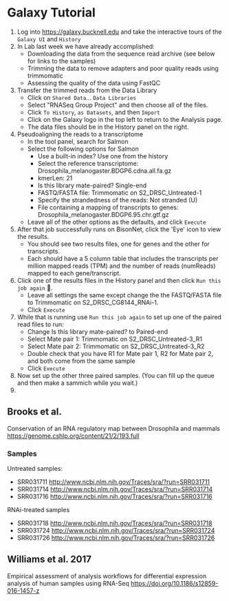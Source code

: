 # Galaxy Tutorial

1. Log into https://galaxy.bucknell.edu and take the interactive tours of the `Galaxy UI` and `History`
2. In Lab last week we have already accomplished:
   - Downloading the data from the sequence read archive (see below for links to the samples)
   - Trimming the data to remove adapters and poor quality reads using trimmomatic
   - Assessing the quality of the data using FastQC
3. Transfer the trimmed reads from the Data Library
   - Click on `Shared Data`... `Data Libraries`
   - Select "RNASeq Group Project" and then choose all of the files.
   - Click `To History`, `as Datasets`, and then `Import`
   - Click on the Galaxy logo in the top left to return to the Analysis page.
   - The data files should be in the History panel on the right.
4. Pseudoaligning the reads to a transcriptome
   - In the tool panel, search for Salmon
   - Select the following options for Salmon
     - Use a built-in index? Use one from the history
     - Select the reference transcriptome: Drosophila_melanogaster.BDGP6.cdna.all.fa.gz
     - kmerLen: 21
     - Is this library mate-paired? Single-end
     - FASTQ/FASTA file: Trimmomatic on S2_DRSC_Untreated-1
     - Specify the strandedness of the reads: Not stranded (U)
     - File containing a mapping of transcripts to genes: Drosophila_melanogaster.BDGP6.95.chr.gtf.gz
   - Leave all of the other options as the defaults, and click `Execute`
5. After that job successfully runs on BisonNet, click the 'Eye' icon to view the results.
   - You should see two results files, one for genes and the other for transcripts.
   - Each should have a 5 column table that includes the transcripts per million mapped reads (TPM) and the number of reads (numReads) mapped to each gene/transcript.
6. Click one of the results files in the History panel and then click `Run this job again` :arrows_counterclockwise:.
   - Leave all settings the same except change the the FASTQ/FASTA file to Trimmomatic on S2_DRSC_CG8144_RNAi-1.
   - Click `Execute`
7. While that is running use `Run this job again` to set up one of the paired read files to run:
   - Change Is this library mate-paired? to Paired-end
   - Select Mate pair 1: Trimmomatic on S2_DRSC_Untreated-3_R1
   - Select Mate pair 2: Trimmomatic on S2_DRSC_Untreated-3_R2
   - Double check that you have R1 for Mate pair 1, R2 for Mate pair 2, and both come from the same sample
   - Click `Execute`
8. Now set up the other three paired samples. (You can fill up the queue and then make a sammich while you wait.)
9. 


## Brooks et al. 
Conservation of an RNA regulatory map between Drosophila and mammals
https://genome.cshlp.org/content/21/2/193.full

### Samples
Untreated samples: 

- SRR031711 http://www.ncbi.nlm.nih.gov/Traces/sra/?run=SRR031711
- SRR031714 http://www.ncbi.nlm.nih.gov/Traces/sra/?run=SRR031714
- SRR031716 http://www.ncbi.nlm.nih.gov/Traces/sra/?run=SRR031716

RNAi-treated samples

+ SRR031718 http://www.ncbi.nlm.nih.gov/Traces/sra/?run=SRR031718
+ SRR031724 http://www.ncbi.nlm.nih.gov/Traces/sra/?run=SRR031724
+ SRR031726 http://www.ncbi.nlm.nih.gov/Traces/sra/?run=SRR031726

## Williams et al. 2017
Empirical assessment of analysis workflows for differential expression analysis of human samples using RNA-Seq
https://doi.org/10.1186/s12859-016-1457-z